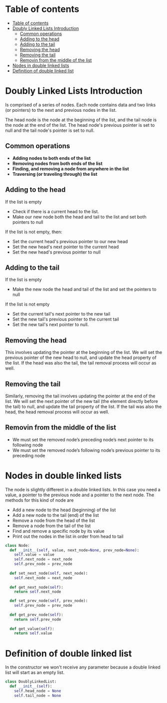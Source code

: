 # Table of contents 
- [Table of contents](#table-of-contents)
- [Doubly Linked Lists Introduction](#doubly-linked-lists-introduction)
  - [Common operations](#common-operations)
  - [Adding to the head](#adding-to-the-head)
  - [Adding to the tail](#adding-to-the-tail)
  - [Removing the head](#removing-the-head)
  - [Removing the tail](#removing-the-tail)
  - [Removin from the middle of the list](#removin-from-the-middle-of-the-list)
- [Nodes in double linked lists](#nodes-in-double-linked-lists)
- [Definition of double linked list](#definition-of-double-linked-list)


# Doubly Linked Lists Introduction
Is comprised of a series of nodes. Each node contains data and two links (or pointers) to the next and previous nodes in the list. 

The head node is the node at the beginning of the list, and the tail node is the node at the end of the list. 
The head node's previous pointer is set to null and the tail node's pointer is set to null. 
 
 ## Common operations 
 - **Adding nodes to both ends of the list**
 - **Removing nodes from both ends of the list**
 - **Finding, and removing a node from anywhere in the list**
 - **Traversing (or traveling through) the list**

## Adding to the head
If the list is empty
- Check if there is a current head to the list.
- Make our new node both the head and tail to the list and set both pointers to null

If the list is not empty, then: 
- Set the current head's previous pointer to our new head 
- Set the new head's next pointer to the current head
- Set the new head's previous pointer to null 

## Adding to the tail 
If the list is empty
- Make the new node the head and tail of the list and set the pointers to null

If the list is not empty
- Set the current tail's next pointer to the new tail 
- Set the new tail's previous pointer to the current tail 
- Set the new tail's next pointer to null. 

## Removing the head
This involves updating the pointer at the beginning of the list. We will set the previous pointer of the new head to null, and update the head property of the list. If the head was also the tail, the tail removal process will occur as well. 

## Removing the tail
Similarly, removing the tail involves updating the pointer at the end of the list. We will set the next pointer of the new tail (the element directly before the tail) to null, and update the tail property of the list. If the tail was also the head, the head removal process will occur as well. 

## Removin from the middle of the list 
- We must set the removed node’s preceding node’s next pointer to its following node
- We must set the removed node’s following node’s previous pointer to its preceding node


# Nodes in double linked lists 
The node is slightly different in a double linked lists. In this case you need a value, a pointer to the previous node and a pointer to the next node. 
The methods for this kind of node are 
- Add a new node to the head (beginning) of the list 
- Add a new node to the tail (end) of the list 
- Remove a node from the head of the list 
- Remove a node from the tail of the list 
- Find and remove a specific node by its value 
- Print out the nodes in the list in order from head to tail 

```Python 
class Node:
  def __init__(self, value, next_node=None, prev_node=None):
    self.value = value
    self.next_node = next_node
    self.prev_node = prev_node
    
  def set_next_node(self, next_node):
    self.next_node = next_node
    
  def get_next_node(self):
    return self.next_node

  def set_prev_node(self, prev_node):
    self.prev_node = prev_node
    
  def get_prev_node(self):
    return self.prev_node
  
  def get_value(self):
    return self.value
```


# Definition of double linked list 
In the constructor we won't receive any parameter because a double linked list will start as an empty list. 

```Python 
class DoublyLinkedList:
  def __init__(self):
    self.head_node = None
    self.tail_node = None
```